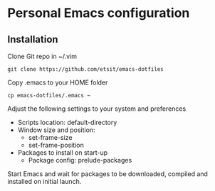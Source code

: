 Personal Emacs configuration
============================

Installation
------------

Clone Git repo in ~/.vim
```
git clone https://github.com/etsit/emacs-dotfiles
```

Copy .emacs to your HOME folder
```
cp emacs-dotfiles/.emacs ~
```

Adjust the following settings to your system and preferences
- Scripts location: default-directory 
- Window size and position:
  - set-frame-size
  - set-frame-position
- Packages to install on start-up
  - Package config: prelude-packages

Start Emacs and wait for packages to be downloaded, compiled and
installed on initial launch.
